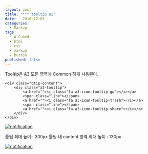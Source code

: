 ```yaml
---
layout: post
title: "*** tooltip ui"
date:   2016-12-05
categories:
  - Markup
tags:
  - A-Cubed
  - html
  - css
  - markup
  - button
published: false
---
```


Tooltip은 A3 모든 영역에 Common 하게 사용된다.

<div class="qtip">

    <div class="qtip-content">
        <div class="a3-tooltip">
            <a href=""><i class="fa a3-icon-tooltip-go"></i></a>
            <span class="line"></span>
            <a href=""><i class="fa a3-icon-tooltip-trash"></i></a>
            <span class="line"></span>
            <a href=""><i class="fa a3-icon-tooltip-share"></i></a>
        </div>
    </div>
</div>

<a href="{{ site.url }}/images/works/20161205/image-1.jpg"><img src="{{ site.url }}/images/works/20151125/image-1.jpg" alt="notification"></a>
<br>

툴팁 최대 높이 : 300px
툴팁 내 content 영역 최대 높이 : 130px

<a href="{{ site.url }}/images/works/20161205/image-2.jpg"><img src="{{ site.url }}/images/works/20151125/image-2.jpg" alt="notification"></a>
<br>
<br>